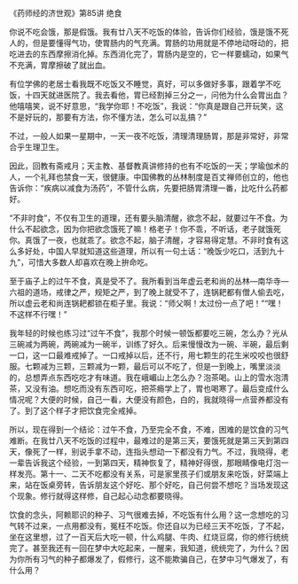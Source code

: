 《药师经的济世观》第85讲 绝食

你说不吃会饿，那是假饿。我有廿八天不吃饭的体验，告诉你们经验，饿是饿不死人的，但是要懂得气功，使胃肠内的气充满。胃肠的功用就是不停地动呀动的，把吃进去的东西摩擦消化掉。东西消化完了，胃肠内是空的，它一样要蠕动，如果气不充满，胃摩擦破了就出血。

有位学佛的老居士看我既不吃饭又不睡觉，真好，可以多做好多事，跟着学不吃饭，十四天就进医院了。我去看他，胃已经割掉三分之一，问他为什么会胃出血？他嘻嘻笑，说不好意思，“我学你耶！不吃饭”，我说：“你真是跟自己开玩笑，这不是好玩的，那要有方法，你不懂方法，怎么可以乱搞？”

不过，一般人如果一星期中，一天一夜不吃饭，清理清理肠胃，那是非常好，非常合乎生理卫生。

因此，回教有斋戒月；天主教、基督教真讲修持的也有不吃饭的一天；学瑜伽术的人，一个礼拜也禁食一天，很健康。中国佛教的丛林制度是百丈禅师创立的，他也告诉你：“疾病以减食为汤药”，不管什么病，先要把肠胃清理一番，比吃什么药都好。

“不非时食”，不仅有卫生的道理，还有要头脑清醒，欲念不起，就要过午不食。为什么不起欲念，因为你把欲念饿死了嘛！格老子！你不乖，不听话，老子就饿死你。真饿了一夜，也就乖了。欲念不起，脑子清醒，才容易得定慧。不非时食有这么多好处，中国人早就知道这些道理，所以有一句土话：“晚饭少吃口，活到九十九”，可惜大多数人却喜欢在晚上拚命吃。

至于庙子上的过午不食，真是受不了。我所看到当年虚云老和尚的丛林—南华寺—六祖的道场，戒律之严，规矩之严，到了晚上就受不了，连锅耙都有僧人偷去吃，所以虚云老和尚连锅耙都锁在柜子里。我说：“师父啊！太过份一点了吧！”“嘿！不这样不行嘿！”

我年轻的时候也练习过“过午不食”，我那个时候一顿饭都要吃三碗，怎么办？光从三碗减为两碗，两碗减为一碗半，训练了好久。后来慢慢改为一碗、半碗，最后剩一口，这一口最难戒掉了。一口戒掉以后，还不行，用七颗生的花生米咬咬也很舒服。七颗减为三颗，三颗减为一颗，最后可以不吃了，但是一到晚上，嘴里淡淡的，总想弄点东西吃吃才有味道。我在峨嵋山上怎么办？泡茶喝。山上的雪水泡清茶，又没有油。想吃而没有东西可吃，把茶瘾学上了，胃也喝寒了。最后变成什么情况呢？大便的时候，自己一看，大便没有颜色，白的，我就晓得一点营养都没有了。到了这个样子才把饮食完全戒掉。

所以，现在得到一个结论：过午不食，乃至完全不食，不难，困难的是饮食的习气难断。在我廿八天不吃饭的过程中，最难过的是第三天，要饿死就是第三天到第四天，像死了一样，别说手拿不动，连指头想动一下都没有力气。不过，我晓得，老一辈告诉我这个经验，一到第四天，精神恢复了，精神好得很，那眼睛像电灯泡一样发亮。第十一、二天不吃都没有关系，可是家里孩子们或朋友来吃饭，好菜端上来，站在饭桌旁转，告诉朋友这个好吃、那个好吃，自己何尝不想吃？当场发现这个现象。修行就得这样修，自己起心动念都要晓得。

饮食的念头，阿赖耶识的种子、习气很难去掉，不吃饭有什么用？这一念想吃的习气转不过来，一点用都没有，冤枉不吃饭。你还自以为已经三天不吃饭，了不起，坐在这里想，过了一百天后大吃一顿，什么鸡腿、牛肉、红烧豆腐，你的修行统统完了。甚至我还有一回在梦中大吃起来，一醒来，我知道，统统完了，为什么？因为你所有习气的种子都爆发了，假修行，这不能欺骗自己，在梦中习气爆发了，有什么用？